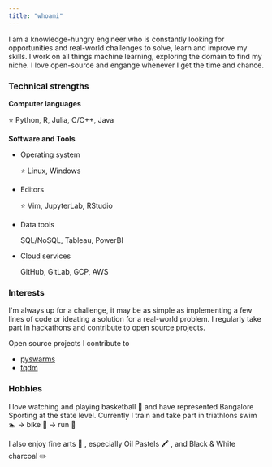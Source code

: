 ```yaml
---
title: "whoami"
---
```

I am a knowledge-hungry engineer who is constantly looking for opportunities and real-world challenges to solve, learn and improve my skills. I work on all things machine learning, exploring the domain to find my niche. I love open-source and engange whenever I get the time and chance.

### Technical strengths
**Computer languages**

:star: Python, R, Julia, C/C++, Java

**Software and Tools**

 - Operating system

   :star: Linux, Windows

 - Editors

   :star: Vim, JupyterLab, RStudio

 - Data tools

   SQL/NoSQL, Tableau, PowerBI

 - Cloud services

   GitHub, GitLab, GCP, AWS

### Interests
I'm always up for a challenge, it may be as simple as implementing a few lines of code or ideating a solution for a real-world problem. I regularly take part in hackathons and contribute to open source projects.

Open source projects I contribute to
 - [pyswarms](https://github.com/ljvmiranda921/pyswarms)
 - [tqdm](https://github.com/tqdm/tqdm)

### Hobbies
I love watching and playing basketball :basketball: and have represented Bangalore Sporting at the state level. Currently I train and take part in triathlons swim :swimmer: → bike :bicyclist: → run :runner:

I also enjoy fine arts :art: , especially Oil Pastels :crayon: , and Black & White charcoal :pencil2:
